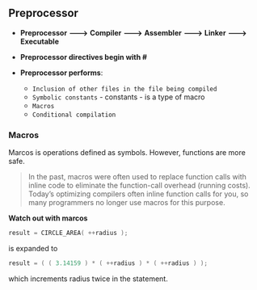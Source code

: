 ## Preprocessor

- **Preprocessor** **--->** **Compiler** **--->** **Assembler** **--->** **Linker**  **--->** **Executable**

- **Preprocessor directives begin with #**

- **Preprocessor performs**:
  - `Inclusion of other files in the file being compiled`
  - `Symbolic constants` - constants - is a type of macro
  - `Macros` 
  - `Conditional compilation`  

### Macros

Marcos is operations defined as symbols. However, functions are more safe.  

> In the past, macros were often used to replace function calls with inline code to eliminate the function-call overhead (running costs). Today’s optimizing compilers often inline function calls for you, so many programmers no longer use macros for this purpose. 

**Watch out with marcos**

```C
result = CIRCLE_AREA( ++radius );
```

is expanded to 

```C
result = ( ( 3.14159 ) * ( ++radius ) * ( ++radius ) );
```

which increments radius twice in the statement.